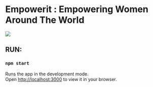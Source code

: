 # Empowerit : Empowering Women Around The World

<img src="components/images/landing.png">

## RUN:

### `npm start`

Runs the app in the development mode.\
Open [http://localhost:3000](http://localhost:3000) to view it in your browser.
